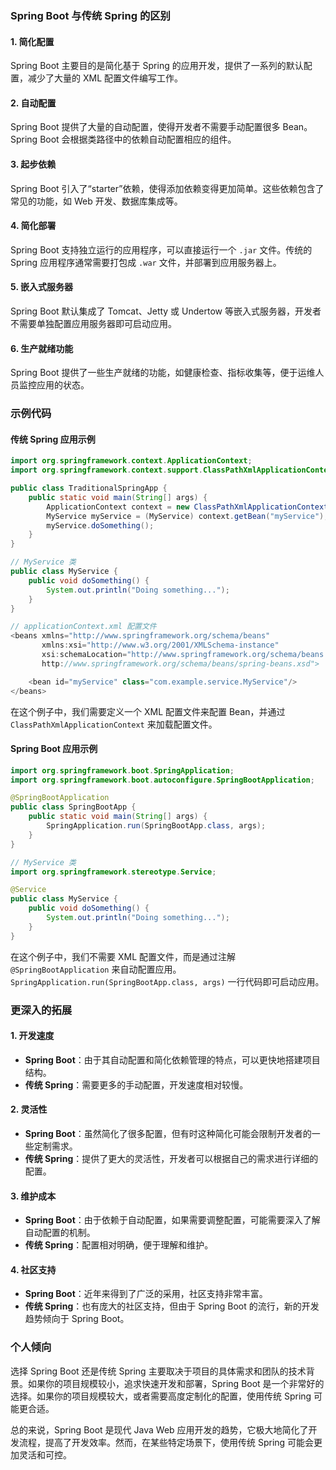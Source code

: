 ### Spring Boot 与传统 Spring 的区别

#### 1. **简化配置**

Spring Boot 主要目的是简化基于 Spring 的应用开发，提供了一系列的默认配置，减少了大量的 XML 配置文件编写工作。

#### 2. **自动配置**

Spring Boot 提供了大量的自动配置，使得开发者不需要手动配置很多 Bean。Spring Boot 会根据类路径中的依赖自动配置相应的组件。

#### 3. **起步依赖**

Spring Boot 引入了“starter”依赖，使得添加依赖变得更加简单。这些依赖包含了常见的功能，如 Web 开发、数据库集成等。

#### 4. **简化部署**

Spring Boot 支持独立运行的应用程序，可以直接运行一个 `.jar` 文件。传统的 Spring 应用程序通常需要打包成 `.war` 文件，并部署到应用服务器上。

#### 5. **嵌入式服务器**

Spring Boot 默认集成了 Tomcat、Jetty 或 Undertow 等嵌入式服务器，开发者不需要单独配置应用服务器即可启动应用。

#### 6. **生产就绪功能**

Spring Boot 提供了一些生产就绪的功能，如健康检查、指标收集等，便于运维人员监控应用的状态。

### 示例代码

#### 传统 Spring 应用示例

```java
import org.springframework.context.ApplicationContext;
import org.springframework.context.support.ClassPathXmlApplicationContext;

public class TraditionalSpringApp {
    public static void main(String[] args) {
        ApplicationContext context = new ClassPathXmlApplicationContext("applicationContext.xml");
        MyService myService = (MyService) context.getBean("myService");
        myService.doSomething();
    }
}

// MyService 类
public class MyService {
    public void doSomething() {
        System.out.println("Doing something...");
    }
}

// applicationContext.xml 配置文件
<beans xmlns="http://www.springframework.org/schema/beans"
       xmlns:xsi="http://www.w3.org/2001/XMLSchema-instance"
       xsi:schemaLocation="http://www.springframework.org/schema/beans
       http://www.springframework.org/schema/beans/spring-beans.xsd">

    <bean id="myService" class="com.example.service.MyService"/>
</beans>
```

在这个例子中，我们需要定义一个 XML 配置文件来配置 Bean，并通过 `ClassPathXmlApplicationContext` 来加载配置文件。

#### Spring Boot 应用示例

```java
import org.springframework.boot.SpringApplication;
import org.springframework.boot.autoconfigure.SpringBootApplication;

@SpringBootApplication
public class SpringBootApp {
    public static void main(String[] args) {
        SpringApplication.run(SpringBootApp.class, args);
    }
}

// MyService 类
import org.springframework.stereotype.Service;

@Service
public class MyService {
    public void doSomething() {
        System.out.println("Doing something...");
    }
}
```

在这个例子中，我们不需要 XML 配置文件，而是通过注解 `@SpringBootApplication` 来自动配置应用。`SpringApplication.run(SpringBootApp.class, args)` 一行代码即可启动应用。

### 更深入的拓展

#### 1. **开发速度**

- **Spring Boot**：由于其自动配置和简化依赖管理的特点，可以更快地搭建项目结构。
- **传统 Spring**：需要更多的手动配置，开发速度相对较慢。

#### 2. **灵活性**

- **Spring Boot**：虽然简化了很多配置，但有时这种简化可能会限制开发者的一些定制需求。
- **传统 Spring**：提供了更大的灵活性，开发者可以根据自己的需求进行详细的配置。

#### 3. **维护成本**

- **Spring Boot**：由于依赖于自动配置，如果需要调整配置，可能需要深入了解自动配置的机制。
- **传统 Spring**：配置相对明确，便于理解和维护。

#### 4. **社区支持**

- **Spring Boot**：近年来得到了广泛的采用，社区支持非常丰富。
- **传统 Spring**：也有庞大的社区支持，但由于 Spring Boot 的流行，新的开发趋势倾向于 Spring Boot。

### 个人倾向

选择 Spring Boot 还是传统 Spring 主要取决于项目的具体需求和团队的技术背景。如果你的项目规模较小，追求快速开发和部署，Spring Boot 是一个非常好的选择。如果你的项目规模较大，或者需要高度定制化的配置，使用传统 Spring 可能更合适。

总的来说，Spring Boot 是现代 Java Web 应用开发的趋势，它极大地简化了开发流程，提高了开发效率。然而，在某些特定场景下，使用传统 Spring 可能会更加灵活和可控。
